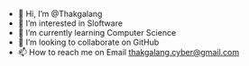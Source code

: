 - 👋 Hi, I’m @Thakgalang
- 👀 I’m interested in Sloftware
- 🌱 I’m currently learning Computer Science
- 💞️ I’m looking to collaborate on GitHub
- 📫 How to reach me on Email thakgalang.cyber@gmail.com

<!---
Foforane/Foforane is a ✨ special ✨ repository because its `README.md` (this file) appears on your GitHub profile.
You can click the Preview link to take a look at your changes.
--->

